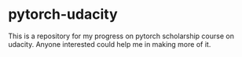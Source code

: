 # pytorch-udacity
This is a repository for my progress on pytorch scholarship course on udacity.
Anyone interested could help me in making more of it.
